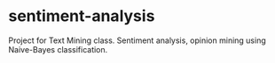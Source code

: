 # sentiment-analysis
Project for Text Mining class. Sentiment analysis, opinion mining using Naive-Bayes classification.
